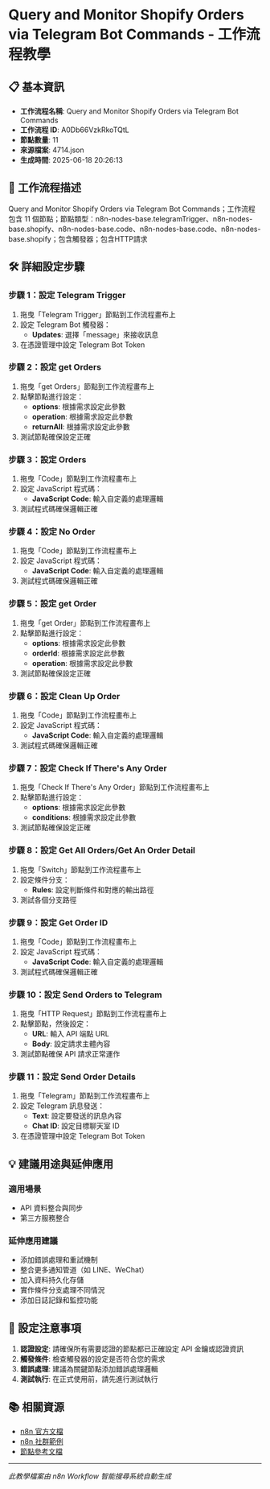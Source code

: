 # Query and Monitor Shopify Orders via Telegram Bot Commands - 工作流程教學

## 📋 基本資訊

- **工作流程名稱**: Query and Monitor Shopify Orders via Telegram Bot Commands
- **工作流程 ID**: A0Db66VzkRkoTQtL
- **節點數量**: 11
- **來源檔案**: 4714.json
- **生成時間**: 2025-06-18 20:26:13

## 📖 工作流程描述

Query and Monitor Shopify Orders via Telegram Bot Commands；工作流程包含 11 個節點；節點類型：n8n-nodes-base.telegramTrigger、n8n-nodes-base.shopify、n8n-nodes-base.code、n8n-nodes-base.code、n8n-nodes-base.shopify；包含觸發器；包含HTTP請求

## 🛠️ 詳細設定步驟

### 步驟 1：設定 Telegram Trigger
1. 拖曳「Telegram Trigger」節點到工作流程畫布上
2. 設定 Telegram Bot 觸發器：
   - **Updates**: 選擇「message」來接收訊息
3. 在憑證管理中設定 Telegram Bot Token

### 步驟 2：設定 get Orders
1. 拖曳「get Orders」節點到工作流程畫布上
2. 點擊節點進行設定：
   - **options**: 根據需求設定此參數
   - **operation**: 根據需求設定此參數
   - **returnAll**: 根據需求設定此參數
3. 測試節點確保設定正確

### 步驟 3：設定 Orders
1. 拖曳「Code」節點到工作流程畫布上
2. 設定 JavaScript 程式碼：
   - **JavaScript Code**: 輸入自定義的處理邏輯
3. 測試程式碼確保邏輯正確

### 步驟 4：設定 No Order
1. 拖曳「Code」節點到工作流程畫布上
2. 設定 JavaScript 程式碼：
   - **JavaScript Code**: 輸入自定義的處理邏輯
3. 測試程式碼確保邏輯正確

### 步驟 5：設定 get Order
1. 拖曳「get Order」節點到工作流程畫布上
2. 點擊節點進行設定：
   - **options**: 根據需求設定此參數
   - **orderId**: 根據需求設定此參數
   - **operation**: 根據需求設定此參數
3. 測試節點確保設定正確

### 步驟 6：設定 Clean Up Order
1. 拖曳「Code」節點到工作流程畫布上
2. 設定 JavaScript 程式碼：
   - **JavaScript Code**: 輸入自定義的處理邏輯
3. 測試程式碼確保邏輯正確

### 步驟 7：設定 Check If There's Any Order
1. 拖曳「Check If There's Any Order」節點到工作流程畫布上
2. 點擊節點進行設定：
   - **options**: 根據需求設定此參數
   - **conditions**: 根據需求設定此參數
3. 測試節點確保設定正確

### 步驟 8：設定 Get All Orders/Get An Order Detail
1. 拖曳「Switch」節點到工作流程畫布上
2. 設定條件分支：
   - **Rules**: 設定判斷條件和對應的輸出路徑
3. 測試各個分支路徑

### 步驟 9：設定 Get Order ID
1. 拖曳「Code」節點到工作流程畫布上
2. 設定 JavaScript 程式碼：
   - **JavaScript Code**: 輸入自定義的處理邏輯
3. 測試程式碼確保邏輯正確

### 步驟 10：設定 Send Orders to Telegram
1. 拖曳「HTTP Request」節點到工作流程畫布上
2. 點擊節點，然後設定：
   - **URL**: 輸入 API 端點 URL
   - **Body**: 設定請求主體內容
3. 測試節點確保 API 請求正常運作

### 步驟 11：設定 Send Order Details
1. 拖曳「Telegram」節點到工作流程畫布上
2. 設定 Telegram 訊息發送：
   - **Text**: 設定要發送的訊息內容
   - **Chat ID**: 設定目標聊天室 ID
3. 在憑證管理中設定 Telegram Bot Token


## 💡 建議用途與延伸應用

### 適用場景
- API 資料整合與同步
- 第三方服務整合

### 延伸應用建議
- 添加錯誤處理和重試機制
- 整合更多通知管道（如 LINE、WeChat）
- 加入資料持久化存儲
- 實作條件分支處理不同情況
- 添加日誌記錄和監控功能

## 🔧 設定注意事項

1. **認證設定**: 請確保所有需要認證的節點都已正確設定 API 金鑰或認證資訊
2. **觸發條件**: 檢查觸發器的設定是否符合您的需求
3. **錯誤處理**: 建議為關鍵節點添加錯誤處理邏輯
4. **測試執行**: 在正式使用前，請先進行測試執行

## 📚 相關資源

- [n8n 官方文檔](https://docs.n8n.io/)
- [n8n 社群範例](https://n8n.io/workflows/)
- [節點參考文檔](https://docs.n8n.io/integrations/)

---
*此教學檔案由 n8n Workflow 智能搜尋系統自動生成*
